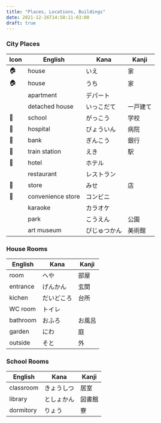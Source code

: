 ```yaml
---
title: "Places, Locations, Buildings"
date: 2021-12-26T14:50:11-03:00
draft: true
---
```

### City Places
| Icon | English           | Kana         | Kanji    |
|------|-------------------| -------------|----------|
| 🏠   | house             | いえ         | 家       |
| 🏠   | house             | うち         | 家       |
|      | apartment         | デパート     |          |
|      | detached house    | いっこだて   | 一戸建て |
| 🏫   | school            | がっこう     | 学校     |
| 🏥   | hospital          | びょういん   | 病院     |
| 🏦   | bank              | ぎんこう     | 銀行     |
| 🚉   | train station     | えき         | 駅       |
| 🏨   | hotel             | ホテル       |          |
|      | restaurant        | レストラン   |          |
| 🏬   | store             | みせ         | 店       |
| 🏪   | convenience store | コンビニ     |          |
|      | karaoke           | カラオケ     |          |
|      | park              | こうえん     | 公園     |
|      | art museum        | びじゅつかん | 美術館   |

### House Rooms
| English  | Kana       | Kanji  |
|----------|------------|--------|
| room     | へや       | 部屋   |
| entrance | げんかん   | 玄関   |
| kichen   | だいどころ | 台所   |
| WC room  | トイレ     |        |
| bathroom | おふろ     | お風呂 |
| garden   | にわ       | 庭     |
| outside  | そと       | 外     |

### School Rooms
| English   | Kana       | Kanji  |
|-----------|------------|--------|
| classroom | きょうしつ | 居室   | 
| library   | としょかん | 図書館 |
| dormitory | りょう     | 寮     |
